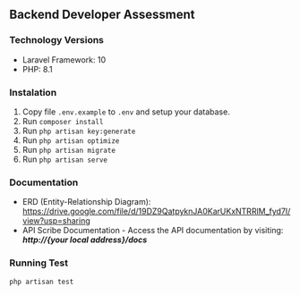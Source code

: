 ## Backend Developer Assessment

### Technology Versions

- Laravel Framework: 10
- PHP: 8.1

### Instalation

1. Copy file `.env.example` to `.env` and setup your database.
2. Run `composer install`
3. Run `php artisan key:generate`
4. Run `php artisan optimize`
5. Run `php artisan migrate`
6. Run `php artisan serve`

### Documentation

- ERD (Entity-Relationship Diagram): https://drive.google.com/file/d/19DZ9QatpyknJA0KarUKxNTRRlM_fyd7I/view?usp=sharing
- API Scribe Documentation - Access the API documentation by visiting: <i><b>http://{your local address}/docs</b></i>

### Running Test

```
php artisan test
```
